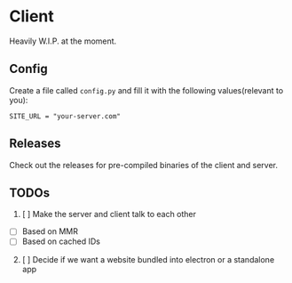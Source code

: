 # Client

Heavily W.I.P. at the moment.


## Config

Create a file called `config.py` and fill it with the following values(relevant to you):

```
SITE_URL = "your-server.com"

```

## Releases
Check out the releases for pre-compiled binaries of the client and server.

## TODOs

1. [ ] Make the server and client talk to each other
  * [ ] Based on MMR
  * [ ] Based on cached IDs
2. [ ] Decide if we want a website bundled into electron or a standalone app


